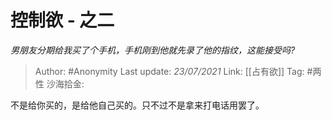 # 控制欲 - 之二
*男朋友分期给我买了个手机，手机刚到他就先录了他的指纹，这能接受吗?*

> Author: #Anonymity
> Last update: *23/07/2021*
> Link: [[占有欲]]
> Tag: #两性
> 沙海拾金:

不是给你买的，是给他自己买的。只不过不是拿来打电话用罢了。
